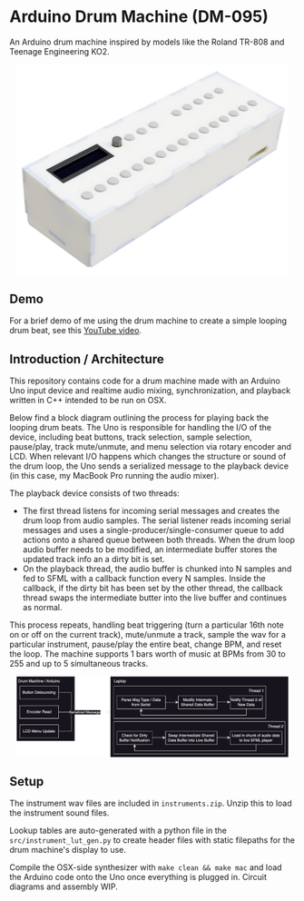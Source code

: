 # Arduino Drum Machine (DM-095)

An Arduino drum machine inspired by models like the Roland TR-808 and Teenage Engineering KO2.

<img src="docs/render.png" alt="Drum Machine Renderer" style="display: block; margin: auto; width: 50vw;">

## Demo

For a brief demo of me using the drum machine to create a simple looping drum beat, see this [YouTube video](https://youtu.be/vI9WxUwxQTk).

## Introduction / Architecture

This repository contains code for a drum machine made with an Arduino Uno input device and realtime audio mixing, synchronization, and playback written in C++ intended to be run on OSX. 

Below find a block diagram outlining the process for playing back the looping drum beats. The Uno is responsible for handling the I/O of the device, including beat buttons, track selection, sample selection, pause/play, track mute/unmute, and menu selection via rotary encoder and LCD. When relevant I/O happens which changes the structure or sound of the drum loop, the Uno sends a serialized message to the playback device (in this case, my MacBook Pro running the audio mixer).

The playback device consists of two threads:
- The first thread listens for incoming serial messages and creates the drum loop from audio samples. The serial listener reads incoming serial messages and uses a single-producer/single-consumer queue to add actions onto a shared queue between both threads. When the drum loop audio buffer needs to be modified, an intermediate buffer stores the updated track info an a dirty bit is set.
- On the playback thread, the audio buffer is chunked into N samples and fed to SFML with a callback function every N samples. Inside the callback, if the dirty bit has been set by the other thread, the callback thread swaps the intermediate butter into the live buffer and continues as normal. 

This process repeats, handling beat triggering (turn a particular 16th note on or off on the current track), mute/unmute a track, sample the wav for a particular instrument, pause/play the entire beat, change BPM, and reset the loop. The machine supports 1 bars worth of music at BPMs from 30 to 255 and up to 5 simultaneous tracks.

<img src="docs/drum-machine-diagram.drawio.png" alt="Block Diagram" style="display: block; margin: auto; width: 50vw;">


## Setup

The instrument wav files are included in `instruments.zip`. Unzip this to load the instrument sound files. 

Lookup tables are auto-generated with a python file in the `src/instrument_lut_gen.py` to create header files with static filepaths for the drum machine's display to use. 

Compile the OSX-side synthesizer with `make clean && make mac` and load the Arduino code onto the Uno once everything is plugged in. Circuit diagrams and assembly WIP.
